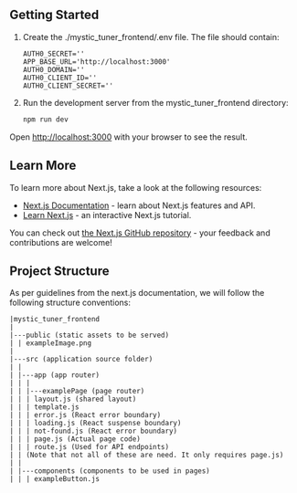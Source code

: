 ## Getting Started

1. Create the ./mystic_tuner_frontend/.env file. The file should contain:

   ```env
   AUTH0_SECRET=''
   APP_BASE_URL='http://localhost:3000'
   AUTH0_DOMAIN=''
   AUTH0_CLIENT_ID=''
   AUTH0_CLIENT_SECRET=''
   ```

2. Run the development server from the mystic_tuner_frontend directory:

   ```bash
   npm run dev
   ```

Open [http://localhost:3000](http://localhost:3000) with your browser to see the result.

## Learn More

To learn more about Next.js, take a look at the following resources:

- [Next.js Documentation](https://nextjs.org/docs) - learn about Next.js features and API.
- [Learn Next.js](https://nextjs.org/learn) - an interactive Next.js tutorial.

You can check out [the Next.js GitHub repository](https://github.com/vercel/next.js) - your feedback and contributions are welcome!

## Project Structure

As per guidelines from the next.js documentation, we will follow the following structure conventions:

```plaintext
|mystic_tuner_frontend
|
|---public (static assets to be served)
| | exampleImage.png
|
|---src (application source folder)
| |
| |---app (app router)
| | |
| | |---examplePage (page router)
| | | layout.js (shared layout)
| | | template.js
| | | error.js (React error boundary)
| | | loading.js (React suspense boundary)
| | | not-found.js (React error boundary)
| | | page.js (Actual page code)
| | | route.js (Used for API endpoints)
| | (Note that not all of these are need. It only requires page.js)
| |
| |---components (components to be used in pages)
| | | exampleButton.js

```
